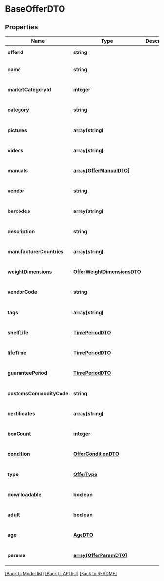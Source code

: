 # BaseOfferDTO

## Properties
Name | Type | Description | Notes
------------ | ------------- | ------------- | -------------
**offerId** | **string** |  | [default to null]
**name** | **string** |  | [optional] [default to null]
**marketCategoryId** | **integer** |  | [optional] [default to null]
**category** | **string** |  | [optional] [default to null]
**pictures** | **array[string]** |  | [optional] [default to null]
**videos** | **array[string]** |  | [optional] [default to null]
**manuals** | [**array[OfferManualDTO]**](OfferManualDTO.md) |  | [optional] [default to null]
**vendor** | **string** |  | [optional] [default to null]
**barcodes** | **array[string]** |  | [optional] [default to null]
**description** | **string** |  | [optional] [default to null]
**manufacturerCountries** | **array[string]** |  | [optional] [default to null]
**weightDimensions** | [**OfferWeightDimensionsDTO**](OfferWeightDimensionsDTO.md) |  | [optional] [default to null]
**vendorCode** | **string** |  | [optional] [default to null]
**tags** | **array[string]** |  | [optional] [default to null]
**shelfLife** | [**TimePeriodDTO**](TimePeriodDTO.md) |  | [optional] [default to null]
**lifeTime** | [**TimePeriodDTO**](TimePeriodDTO.md) |  | [optional] [default to null]
**guaranteePeriod** | [**TimePeriodDTO**](TimePeriodDTO.md) |  | [optional] [default to null]
**customsCommodityCode** | **string** |  | [optional] [default to null]
**certificates** | **array[string]** |  | [optional] [default to null]
**boxCount** | **integer** |  | [optional] [default to null]
**condition** | [**OfferConditionDTO**](OfferConditionDTO.md) |  | [optional] [default to null]
**type** | [**OfferType**](OfferType.md) |  | [optional] [default to null]
**downloadable** | **boolean** |  | [optional] [default to null]
**adult** | **boolean** |  | [optional] [default to null]
**age** | [**AgeDTO**](AgeDTO.md) |  | [optional] [default to null]
**params** | [**array[OfferParamDTO]**](OfferParamDTO.md) |  | [optional] [default to null]

[[Back to Model list]](../README.md#documentation-for-models) [[Back to API list]](../README.md#documentation-for-api-endpoints) [[Back to README]](../README.md)


